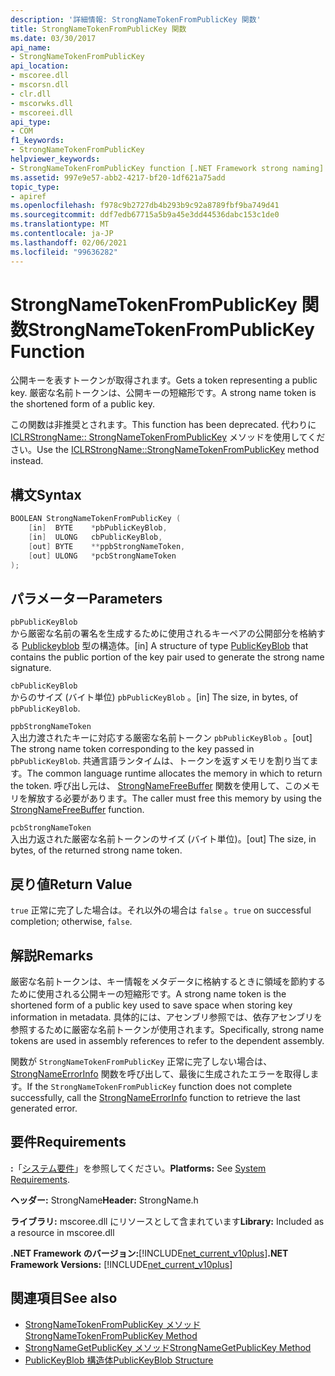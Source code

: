 ```yaml
---
description: '詳細情報: StrongNameTokenFromPublicKey 関数'
title: StrongNameTokenFromPublicKey 関数
ms.date: 03/30/2017
api_name:
- StrongNameTokenFromPublicKey
api_location:
- mscoree.dll
- mscorsn.dll
- clr.dll
- mscorwks.dll
- mscoreei.dll
api_type:
- COM
f1_keywords:
- StrongNameTokenFromPublicKey
helpviewer_keywords:
- StrongNameTokenFromPublicKey function [.NET Framework strong naming]
ms.assetid: 997e9e57-abb2-4217-bf20-1df621a75add
topic_type:
- apiref
ms.openlocfilehash: f978c9b2727db4b293b9c92a8789fbf9ba749d41
ms.sourcegitcommit: ddf7edb67715a5b9a45e3dd44536dabc153c1de0
ms.translationtype: MT
ms.contentlocale: ja-JP
ms.lasthandoff: 02/06/2021
ms.locfileid: "99636282"
---
```

# <a name="strongnametokenfrompublickey-function"></a><span data-ttu-id="c5075-103">StrongNameTokenFromPublicKey 関数</span><span class="sxs-lookup"><span data-stu-id="c5075-103">StrongNameTokenFromPublicKey Function</span></span>

<span data-ttu-id="c5075-104">公開キーを表すトークンが取得されます。</span><span class="sxs-lookup"><span data-stu-id="c5075-104">Gets a token representing a public key.</span></span> <span data-ttu-id="c5075-105">厳密な名前トークンは、公開キーの短縮形です。</span><span class="sxs-lookup"><span data-stu-id="c5075-105">A strong name token is the shortened form of a public key.</span></span>  
  
 <span data-ttu-id="c5075-106">この関数は非推奨とされます。</span><span class="sxs-lookup"><span data-stu-id="c5075-106">This function has been deprecated.</span></span> <span data-ttu-id="c5075-107">代わりに [ICLRStrongName:: StrongNameTokenFromPublicKey](../hosting/iclrstrongname-strongnametokenfrompublickey-method.md) メソッドを使用してください。</span><span class="sxs-lookup"><span data-stu-id="c5075-107">Use the [ICLRStrongName::StrongNameTokenFromPublicKey](../hosting/iclrstrongname-strongnametokenfrompublickey-method.md) method instead.</span></span>  
  
## <a name="syntax"></a><span data-ttu-id="c5075-108">構文</span><span class="sxs-lookup"><span data-stu-id="c5075-108">Syntax</span></span>  
  
```cpp  
BOOLEAN StrongNameTokenFromPublicKey (
    [in]  BYTE    *pbPublicKeyBlob,  
    [in]  ULONG   cbPublicKeyBlob,  
    [out] BYTE    **ppbStrongNameToken,  
    [out] ULONG   *pcbStrongNameToken  
);  
```  
  
## <a name="parameters"></a><span data-ttu-id="c5075-109">パラメーター</span><span class="sxs-lookup"><span data-stu-id="c5075-109">Parameters</span></span>  

 `pbPublicKeyBlob`  
 <span data-ttu-id="c5075-110">から厳密な名前の署名を生成するために使用されるキーペアの公開部分を格納する [Publickeyblob](publickeyblob-structure.md) 型の構造体。</span><span class="sxs-lookup"><span data-stu-id="c5075-110">[in] A structure of type [PublicKeyBlob](publickeyblob-structure.md) that contains the public portion of the key pair used to generate the strong name signature.</span></span>  
  
 `cbPublicKeyBlob`  
 <span data-ttu-id="c5075-111">からのサイズ (バイト単位) `pbPublicKeyBlob` 。</span><span class="sxs-lookup"><span data-stu-id="c5075-111">[in] The size, in bytes, of `pbPublicKeyBlob`.</span></span>  
  
 `ppbStrongNameToken`  
 <span data-ttu-id="c5075-112">入出力渡されたキーに対応する厳密な名前トークン `pbPublicKeyBlob` 。</span><span class="sxs-lookup"><span data-stu-id="c5075-112">[out] The strong name token corresponding to the key passed in `pbPublicKeyBlob`.</span></span> <span data-ttu-id="c5075-113">共通言語ランタイムは、トークンを返すメモリを割り当てます。</span><span class="sxs-lookup"><span data-stu-id="c5075-113">The common language runtime allocates the memory in which to return the token.</span></span> <span data-ttu-id="c5075-114">呼び出し元は、 [StrongNameFreeBuffer](strongnamefreebuffer-function.md) 関数を使用して、このメモリを解放する必要があります。</span><span class="sxs-lookup"><span data-stu-id="c5075-114">The caller must free this memory by using the [StrongNameFreeBuffer](strongnamefreebuffer-function.md) function.</span></span>  
  
 `pcbStrongNameToken`  
 <span data-ttu-id="c5075-115">入出力返された厳密な名前トークンのサイズ (バイト単位)。</span><span class="sxs-lookup"><span data-stu-id="c5075-115">[out] The size, in bytes, of the returned strong name token.</span></span>  
  
## <a name="return-value"></a><span data-ttu-id="c5075-116">戻り値</span><span class="sxs-lookup"><span data-stu-id="c5075-116">Return Value</span></span>  

 <span data-ttu-id="c5075-117">`true` 正常に完了した場合は。それ以外の場合は `false` 。</span><span class="sxs-lookup"><span data-stu-id="c5075-117">`true` on successful completion; otherwise, `false`.</span></span>  
  
## <a name="remarks"></a><span data-ttu-id="c5075-118">解説</span><span class="sxs-lookup"><span data-stu-id="c5075-118">Remarks</span></span>  

 <span data-ttu-id="c5075-119">厳密な名前トークンは、キー情報をメタデータに格納するときに領域を節約するために使用される公開キーの短縮形です。</span><span class="sxs-lookup"><span data-stu-id="c5075-119">A strong name token is the shortened form of a public key used to save space when storing key information in metadata.</span></span> <span data-ttu-id="c5075-120">具体的には、アセンブリ参照では、依存アセンブリを参照するために厳密な名前トークンが使用されます。</span><span class="sxs-lookup"><span data-stu-id="c5075-120">Specifically, strong name tokens are used in assembly references to refer to the dependent assembly.</span></span>  
  
 <span data-ttu-id="c5075-121">関数が `StrongNameTokenFromPublicKey` 正常に完了しない場合は、 [StrongNameErrorInfo](strongnameerrorinfo-function.md) 関数を呼び出して、最後に生成されたエラーを取得します。</span><span class="sxs-lookup"><span data-stu-id="c5075-121">If the `StrongNameTokenFromPublicKey` function does not complete successfully, call the [StrongNameErrorInfo](strongnameerrorinfo-function.md) function to retrieve the last generated error.</span></span>  
  
## <a name="requirements"></a><span data-ttu-id="c5075-122">要件</span><span class="sxs-lookup"><span data-stu-id="c5075-122">Requirements</span></span>  

 <span data-ttu-id="c5075-123">**:**「[システム要件](../../get-started/system-requirements.md)」を参照してください。</span><span class="sxs-lookup"><span data-stu-id="c5075-123">**Platforms:** See [System Requirements](../../get-started/system-requirements.md).</span></span>  
  
 <span data-ttu-id="c5075-124">**ヘッダー:** StrongName</span><span class="sxs-lookup"><span data-stu-id="c5075-124">**Header:** StrongName.h</span></span>  
  
 <span data-ttu-id="c5075-125">**ライブラリ:** mscoree.dll にリソースとして含まれています</span><span class="sxs-lookup"><span data-stu-id="c5075-125">**Library:** Included as a resource in mscoree.dll</span></span>  
  
 <span data-ttu-id="c5075-126">**.NET Framework のバージョン:**[!INCLUDE[net_current_v10plus](../../../../includes/net-current-v10plus-md.md)]</span><span class="sxs-lookup"><span data-stu-id="c5075-126">**.NET Framework Versions:** [!INCLUDE[net_current_v10plus](../../../../includes/net-current-v10plus-md.md)]</span></span>  
  
## <a name="see-also"></a><span data-ttu-id="c5075-127">関連項目</span><span class="sxs-lookup"><span data-stu-id="c5075-127">See also</span></span>

- [<span data-ttu-id="c5075-128">StrongNameTokenFromPublicKey メソッド</span><span class="sxs-lookup"><span data-stu-id="c5075-128">StrongNameTokenFromPublicKey Method</span></span>](../hosting/iclrstrongname-strongnametokenfrompublickey-method.md)
- [<span data-ttu-id="c5075-129">StrongNameGetPublicKey メソッド</span><span class="sxs-lookup"><span data-stu-id="c5075-129">StrongNameGetPublicKey Method</span></span>](../hosting/iclrstrongname-strongnamegetpublickey-method.md)
- [<span data-ttu-id="c5075-130">PublicKeyBlob 構造体</span><span class="sxs-lookup"><span data-stu-id="c5075-130">PublicKeyBlob Structure</span></span>](publickeyblob-structure.md)
